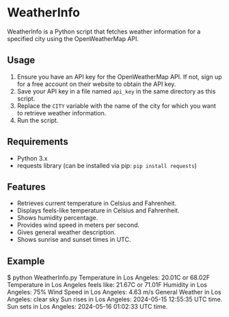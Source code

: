 # WeatherInfo

WeatherInfo is a Python script that fetches weather information for a specified city using the OpenWeatherMap API.

## Usage
1. Ensure you have an API key for the OpenWeatherMap API. If not, sign up for a free account on their website to obtain the API key.
2. Save your API key in a file named `api_key` in the same directory as this script.
3. Replace the `CITY` variable with the name of the city for which you want to retrieve weather information.
4. Run the script.

## Requirements
- Python 3.x
- requests library (can be installed via pip: `pip install requests`)

## Features
- Retrieves current temperature in Celsius and Fahrenheit.
- Displays feels-like temperature in Celsius and Fahrenheit.
- Shows humidity percentage.
- Provides wind speed in meters per second.
- Gives general weather description.
- Shows sunrise and sunset times in UTC.

## Example
$ python WeatherInfo.py
Temperature in Los Angeles: 20.01C or 68.02F
Temperature in Los Angeles feels like: 21.67C or 71.01F
Humidity in Los Angeles: 75%
Wind Speed in Los Angeles: 4.63 m/s
General Weather in Los Angeles: clear sky
Sun rises in Los Angeles: 2024-05-15 12:55:35 UTC time.
Sun sets in Los Angeles: 2024-05-16 01:02:33 UTC time.
